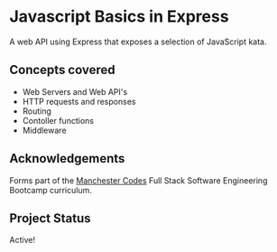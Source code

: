 # Javascript Basics in Express

A web API using Express that exposes a selection of JavaScript kata.

## Concepts covered

- Web Servers and Web API's
- HTTP requests and responses
- Routing
- Contoller functions
- Middleware

## Acknowledgements

Forms part of the <a href="https://www.manchestercodes.com/">Manchester Codes</a> Full Stack Software Engineering Bootcamp curriculum.

## Project Status

Active!
